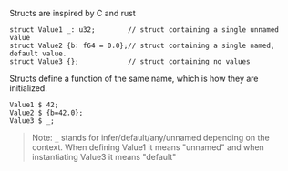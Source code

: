Structs are inspired by C and rust

```
struct Value1 _: u32;        // struct containing a single unnamed value
struct Value2 {b: f64 = 0.0};// struct containing a single named, default value.
struct Value3 {};            // struct containing no values
```

Structs define a function of the same name, which is how they are initialized.
```
Value1 $ 42;
Value2 $ {b=42.0};
Value3 $ _;
```

> Note: `_` stands for infer/default/any/unnamed depending on the context.
> When defining Value1 it means "unnamed" and when instantiating Value3 it
> means "default"
